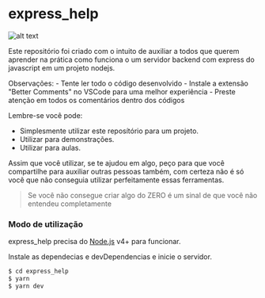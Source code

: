 # express_help
![alt text](https://cdn.pensador.com/img/frase/al/be/albert_einstein_se_voce_nao_consegue_explicar_algo_de_m_l3jmmw6.jpg)

Este repositório foi criado com o intuito de auxiliar a todos que querem aprender na prática como funciona o um servidor backend com express do javascript em um projeto nodejs.

Observações:
    - Tente ler todo o código desenvolvido
    - Instale a extensão "Better Comments" no VSCode para uma melhor experiência
    - Preste atenção em todos os comentários dentro dos códigos

Lembre-se você pode:
  - Simplesmente utilizar este reposítório para um projeto.
  - Utilizar para demonstrações.
  - Utilizar para aulas.

Assim que você utilizar, se te ajudou em algo, peço para que você compartilhe para auxiliar outras pessoas também, com certeza não é só você que não conseguia utilizar perfeitamente essas ferramentas.

> Se você não consegue criar algo do ZERO é um sinal de que você não entendeu completamente

### Modo de utilização

express_help precisa do [Node.js](https://nodejs.org/) v4+ para funcionar.

Instale as dependecias e devDependencias e inicie o servidor.

```sh
$ cd express_help
$ yarn
$ yarn dev
```
